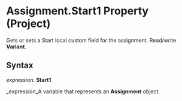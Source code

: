 
# Assignment.Start1 Property (Project)

Gets or sets a Start local custom field for the assignment. Read/write  **Variant**.


## Syntax

 _expression_. **Start1**

 _expression_A variable that represents an  **Assignment** object.

